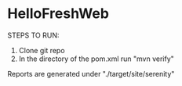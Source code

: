 # HelloFreshWeb

STEPS TO RUN:
1. Clone git repo
2. In the directory of the pom.xml run "mvn verify"

Reports are generated under "./target/site/serenity"
